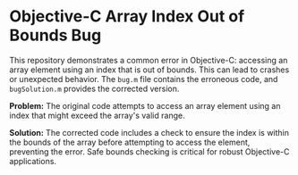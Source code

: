 # Objective-C Array Index Out of Bounds Bug

This repository demonstrates a common error in Objective-C: accessing an array element using an index that is out of bounds.  This can lead to crashes or unexpected behavior. The `bug.m` file contains the erroneous code, and `bugSolution.m` provides the corrected version.

**Problem:** The original code attempts to access an array element using an index that might exceed the array's valid range. 

**Solution:** The corrected code includes a check to ensure the index is within the bounds of the array before attempting to access the element, preventing the error.  Safe bounds checking is critical for robust Objective-C applications.